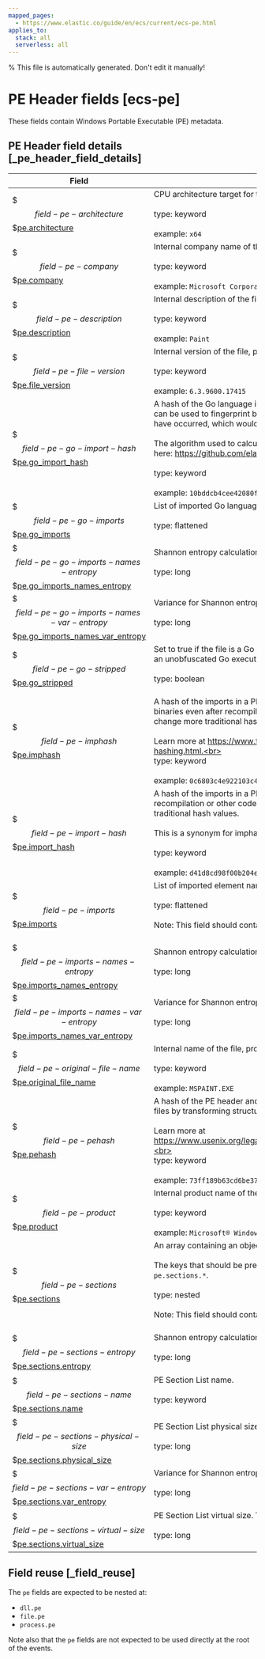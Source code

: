 ```yaml
---
mapped_pages:
  - https://www.elastic.co/guide/en/ecs/current/ecs-pe.html
applies_to:
  stack: all
  serverless: all
---
```

% This file is automatically generated. Don't edit it manually!

# PE Header fields [ecs-pe]

These fields contain Windows Portable Executable (PE) metadata.

## PE Header field details [_pe_header_field_details]

| Field | Description | Level |
| --- | --- | --- |
| $$$field-pe-architecture$$$[pe.architecture](#field-pe-architecture) | CPU architecture target for the file.<br><br>type: keyword<br><br>example: `x64`<br> | extended |
| $$$field-pe-company$$$[pe.company](#field-pe-company) | Internal company name of the file, provided at compile-time.<br><br>type: keyword<br><br>example: `Microsoft Corporation`<br> | extended |
| $$$field-pe-description$$$[pe.description](#field-pe-description) | Internal description of the file, provided at compile-time.<br><br>type: keyword<br><br>example: `Paint`<br> | extended |
| $$$field-pe-file-version$$$[pe.file_version](#field-pe-file-version) | Internal version of the file, provided at compile-time.<br><br>type: keyword<br><br>example: `6.3.9600.17415`<br> | extended |
| $$$field-pe-go-import-hash$$$[pe.go_import_hash](#field-pe-go-import-hash) | A hash of the Go language imports in a PE file excluding standard library imports. An import hash can be used to fingerprint binaries even after recompilation or other code-level transformations have occurred, which would change more traditional hash values.<br><br>The algorithm used to calculate the Go symbol hash and a reference implementation are available here: https://github.com/elastic/toutoumomoma<br><br>type: keyword<br><br>example: `10bddcb4cee42080f76c88d9ff964491`<br> | extended |
| $$$field-pe-go-imports$$$[pe.go_imports](#field-pe-go-imports) | List of imported Go language element names and types.<br><br>type: flattened<br><br> | extended |
| $$$field-pe-go-imports-names-entropy$$$[pe.go_imports_names_entropy](#field-pe-go-imports-names-entropy) | Shannon entropy calculation from the list of Go imports.<br><br>type: long<br><br> | extended |
| $$$field-pe-go-imports-names-var-entropy$$$[pe.go_imports_names_var_entropy](#field-pe-go-imports-names-var-entropy) | Variance for Shannon entropy calculation from the list of Go imports.<br><br>type: long<br><br> | extended |
| $$$field-pe-go-stripped$$$[pe.go_stripped](#field-pe-go-stripped) | Set to true if the file is a Go executable that has had its symbols stripped or obfuscated and false if an unobfuscated Go executable.<br><br>type: boolean<br><br> | extended |
| $$$field-pe-imphash$$$[pe.imphash](#field-pe-imphash) | A hash of the imports in a PE file. An imphash -- or import hash -- can be used to fingerprint binaries even after recompilation or other code-level transformations have occurred, which would change more traditional hash values.<br><br>Learn more at https://www.fireeye.com/blog/threat-research/2014/01/tracking-malware-import-hashing.html.<br><br>type: keyword<br><br>example: `0c6803c4e922103c4dca5963aad36ddf`<br> | extended |
| $$$field-pe-import-hash$$$[pe.import_hash](#field-pe-import-hash) | A hash of the imports in a PE file. An import hash can be used to fingerprint binaries even after recompilation or other code-level transformations have occurred, which would change more traditional hash values.<br><br>This is a synonym for imphash.<br><br>type: keyword<br><br>example: `d41d8cd98f00b204e9800998ecf8427e`<br> | extended |
| $$$field-pe-imports$$$[pe.imports](#field-pe-imports) | List of imported element names and types.<br><br>type: flattened<br><br>Note: This field should contain an array of values.<br><br> | extended |
| $$$field-pe-imports-names-entropy$$$[pe.imports_names_entropy](#field-pe-imports-names-entropy) | Shannon entropy calculation from the list of imported element names and types.<br><br>type: long<br><br> | extended |
| $$$field-pe-imports-names-var-entropy$$$[pe.imports_names_var_entropy](#field-pe-imports-names-var-entropy) | Variance for Shannon entropy calculation from the list of imported element names and types.<br><br>type: long<br><br> | extended |
| $$$field-pe-original-file-name$$$[pe.original_file_name](#field-pe-original-file-name) | Internal name of the file, provided at compile-time.<br><br>type: keyword<br><br>example: `MSPAINT.EXE`<br> | extended |
| $$$field-pe-pehash$$$[pe.pehash](#field-pe-pehash) | A hash of the PE header and data from one or more PE sections. An pehash can be used to cluster files by transforming structural information about a file into a hash value.<br><br>Learn more at https://www.usenix.org/legacy/events/leet09/tech/full_papers/wicherski/wicherski_html/index.html.<br><br>type: keyword<br><br>example: `73ff189b63cd6be375a7ff25179a38d347651975`<br> | extended |
| $$$field-pe-product$$$[pe.product](#field-pe-product) | Internal product name of the file, provided at compile-time.<br><br>type: keyword<br><br>example: `Microsoft® Windows® Operating System`<br> | extended |
| $$$field-pe-sections$$$[pe.sections](#field-pe-sections) | An array containing an object for each section of the PE file.<br><br>The keys that should be present in these objects are defined by sub-fields underneath `pe.sections.*`.<br><br>type: nested<br><br>Note: This field should contain an array of values.<br><br> | extended |
| $$$field-pe-sections-entropy$$$[pe.sections.entropy](#field-pe-sections-entropy) | Shannon entropy calculation from the section.<br><br>type: long<br><br> | extended |
| $$$field-pe-sections-name$$$[pe.sections.name](#field-pe-sections-name) | PE Section List name.<br><br>type: keyword<br><br> | extended |
| $$$field-pe-sections-physical-size$$$[pe.sections.physical_size](#field-pe-sections-physical-size) | PE Section List physical size.<br><br>type: long<br><br> | extended |
| $$$field-pe-sections-var-entropy$$$[pe.sections.var_entropy](#field-pe-sections-var-entropy) | Variance for Shannon entropy calculation from the section.<br><br>type: long<br><br> | extended |
| $$$field-pe-sections-virtual-size$$$[pe.sections.virtual_size](#field-pe-sections-virtual-size) | PE Section List virtual size. This is always the same as `physical_size`.<br><br>type: long<br><br> | extended |

## Field reuse [_field_reuse]

The `pe` fields are expected to be nested at:

* `dll.pe`
* `file.pe`
* `process.pe`

Note also that the `pe` fields are not expected to be used directly at the root of the events.

